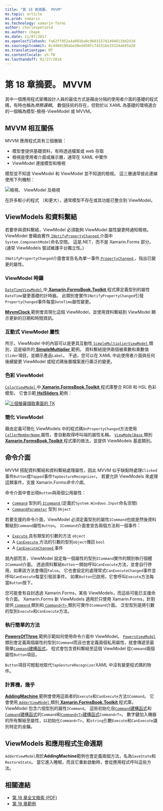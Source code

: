 ```yaml
---
title: "第 18 章摘要。 MVVM"
ms.topic: article
ms.prod: xamarin
ms.technology: xamarin-forms
author: charlespetzold
ms.author: chape
ms.date: 11/07/2017
ms.openlocfilehash: fa62ff952a4a8916a0c9603157d14948119d243d
ms.sourcegitcommit: 6cd40d190abe38edd50fc74331be15324a845a28
ms.translationtype: MT
ms.contentlocale: zh-TW
ms.lasthandoff: 02/27/2018
---
```

# <a name="summary-of-chapter-18-mvvm"></a>第 18 章摘要。 MVVM

其中一個應用程式架構設計人員的最佳方式是藉由分隔的使用者介面的基礎的程式碼，有時也稱為*商務邏輯*。 數個技術的存在，但對於以 XAML 為基礎的環境適合的一個稱為模型-檢視-ViewModel 或 MVVM。

## <a name="mvvm-interrelationships"></a>MVVM 相互關係

MVVM 應用程式具有三個層級：

- 模型會提供基礎資料，有時透過檔案或 web 存取
- 檢視是使用者介面或展示層，通常在 XAML 中實作
- ViewModel 連接模型和檢視

模型並不知道 ViewModel 和 ViewModel 並不知道的檢視。 這三層通常彼此連線使用下列機制：

![檢視、 ViewModel 及檢視](images/ch18fg03.png "MVVM")

在許多較小的程式 （和更大），通常模型不存在或其功能已整合到 ViewModel。

## <a name="viewmodels-and-data-binding"></a>ViewModels 和資料繫結

若要參與資料繫結，ViewModel 必須能夠 ViewModel 屬性變更時通知檢視。 ViewModel 會藉由實作[ `INotifyPropertyChanged` ](https://developer.xamarin.com/api/type/System.ComponentModel.INotifyPropertyChanged/)介面中`System.ComponentModel`命名空間。 這是.NET，而不是 Xamarin.Forms 部分。 (通常 ViewModels 嘗試維護平台獨立性。)

`INotifyPropertyChanged`介面會宣告名為單一事件[ `PropertyChanged` ](https://developer.xamarin.com/api/type/System.ComponentModel.INotifyPropertyChanged/) ，指出已變更的屬性。

### <a name="a-viewmodel-clock"></a>ViewModel 時鐘

[ `DateTimeViewModel` ](https://github.com/xamarin/xamarin-forms-book-samples/blob/master/Libraries/Xamarin.FormsBook.Toolkit/Xamarin.FormsBook.Toolkit/DateTimeViewModel.cs)中[ **Xamarin.FormsBook.Toolkit** ](https://github.com/xamarin/xamarin-forms-book-samples/tree/master/Libraries/Xamarin.FormsBook.Toolkit/Xamarin.FormsBook.Toolkit)程式庫定義型別的屬性`DateTime`變更基礎的計時器。 此類別會實作`INotifyPropertyChanged`引發`PropertyChanged`事件每當`DateTime`屬性變更。

[ **MvvmClock** ](https://github.com/xamarin/xamarin-forms-book-samples/tree/master/Chapter18/MvvmClock)範例會具現化這個 ViewModel，並使用資料繫結到 ViewModel 顯示更新的日期和時間資訊。

### <a name="interactive-properties-in-a-viewmodel"></a>互動式 ViewModel 屬性

所示，ViewModel 中的內容可以是更具互動性[ `SimpleMultiplierViewModel` ](https://github.com/xamarin/xamarin-forms-book-samples/blob/master/Chapter18/SimpleMultiplier/SimpleMultiplier/SimpleMultiplier/SimpleMultiplierViewModel.cs)類別，這是組件的[ **SimpleMultiplier** ](https://github.com/xamarin/xamarin-forms-book-samples/tree/master/Chapter18/SimpleMultiplier)範例。 資料繫結提供兩個被乘數和乘數值`Slider`項目，並顯示產品`Label`。 不過，您可以在 XAML 中此使用者介面與任何後續變更 ViewModel 或程式碼後置檔案進行廣泛的變更。

### <a name="a-color-viewmodel"></a>色彩 ViewModel

[ `ColorViewModel` ](https://github.com/xamarin/xamarin-forms-book-samples/blob/master/Libraries/Xamarin.FormsBook.Toolkit/Xamarin.FormsBook.Toolkit/ColorViewModel.cs)中[ **Xamarin.FormsBook.Toolkit** ](https://github.com/xamarin/xamarin-forms-book-samples/tree/master/Libraries/Xamarin.FormsBook.Toolkit/Xamarin.FormsBook.Toolkit)程式庫整合 RGB 和 HSL 色彩模型。 它會示範[ **HslSliders** ](https://github.com/xamarin/xamarin-forms-book-samples/tree/master/Chapter18/HslSliders)範例：

[![三個螢幕擷取畫面的 TK](images/ch18fg08-small.png "HSL 色彩模型")](images/ch18fg08-large.png "HSL 色彩模型")

### <a name="streamlining-the-viewmodel"></a>簡化 ViewModel

藉由定義可簡化 ViewModels 中的程式碼`OnPropertyChanged`方法使用[ `CallerMemberName` ](https://developer.xamarin.com/api/type/System.Runtime.CompilerServices.CallerMemberNameAttribute/)屬性，會自動取得呼叫端的屬性名稱。 [ `ViewModelBase` ](https://github.com/xamarin/xamarin-forms-book-samples/blob/master/Libraries/Xamarin.FormsBook.Toolkit/Xamarin.FormsBook.Toolkit/ViewModelBase.cs)類別[ **Xamarin.FormsBook.Toolkit** ](https://github.com/xamarin/xamarin-forms-book-samples/tree/master/Libraries/Xamarin.FormsBook.Toolkit/Xamarin.FormsBook.Toolkit)程式庫的做法，並提供 ViewModels 基底類別。

## <a name="the-command-interface"></a>命令介面

MVVM 搭配資料繫結和資料繫結處理屬性，因此 MVVM 似乎缺點時處理`Clicked`事件`Button`或`Tapped`事件`TapGestureRecognizer`。 若要允許 ViewModels 來處理這類事件，支援 Xamarin.Forms*命令介面*。

命令介面中會出現`Button`與兩個公用屬性：

- [`Command`](https://developer.xamarin.com/api/property/Xamarin.Forms.Button.Command/) 型別的[ `ICommand` ](https://developer.xamarin.com/api/type/System.Windows.Input.ICommand/) (定義於`System.Windows.Input`命名空間)
- [`CommandParameter`](https://developer.xamarin.com/api/property/Xamarin.Forms.Button.CommandParameter/) 型別 `Object`

若要支援的命令介面，ViewModel 必須定義型別的屬性`ICommand`也就是然後資料繫結到`Command`屬性`Button`。 `ICommand`介面會宣告兩個方法和一個事件：

- [ `Execute` ](https://developer.xamarin.com/api/member/System.Windows.Input.ICommand.Execute/p/System.Object/)具有類型的引數的方法 `object`
- A [ `CanExecute` ](https://developer.xamarin.com/api/member/System.Windows.Input.ICommand.CanExecute/p/System.Object/)方法的引數的型別`object`傳回 `bool`
- A [ `CanExecuteChanged` ](https://developer.xamarin.com/api/event/System.Windows.Input.ICommand.CanExecuteChanged/)事件

就內部而言，ViewModel 設定每一個屬性的型別`ICommand`實作的類別執行個體`ICommand`介面。 透過資料繫結`Button`一開始呼叫`CanExecute`方法，並會自行停用，如果該方法會傳回`false`。 它也會設定的處理常式`CanExecuteChanged`事件並呼叫`CanExecute`每當引發該事件。 如果`Button`已啟用，它會呼叫`Execute`方法每當`Button`按下。

您可能會有自封透過 Xamarin.Forms，某些 ViewModels，而這些可能已支援命令介面。 Xamarin.Forms 新 ViewModels 適用於只使用 Xamarin.Forms，針對提供[ `Command` ](https://developer.xamarin.com/api/type/Xamarin.Forms.Command/)類別和[ `Command<T>` ](https://developer.xamarin.com/api/type/Xamarin.Forms.Command%3CT%3E/)類別可實作`ICommand`介面。 泛型型別是將引數的型別`Execute`和`CanExecute`方法。

### <a name="simple-method-executions"></a>執行簡單的方法

[ **PowersOfThree** ](https://github.com/xamarin/xamarin-forms-book-samples/tree/master/Chapter18/PowersOfThree)範例示範如何使用命令介面中 ViewModel。 [ `PowersViewModel` ](https://github.com/xamarin/xamarin-forms-book-samples/blob/master/Chapter18/PowersOfThree/PowersOfThree/PowersOfThree/PowersViewModel.cs)類別會定義兩個屬性的型別`ICommand`而且也會定義兩個私用屬性，就會傳遞至最簡單[`Command`建構函式](https://developer.xamarin.com/api/constructor/Xamarin.Forms.Command.Command/p/System.Action/)。 程式會包含資料繫結至這個 ViewModel 從`Command`兩個屬性`Button`項目。

`Button`項目可輕鬆地取代`TapGestureRecognizer`XAML 中沒有變更程式碼的物件。

### <a name="a-calculator-almost"></a>計算機，幾乎

[ **AddingMachine** ](https://github.com/xamarin/xamarin-forms-book-samples/tree/master/Chapter18/AddingMachine)範例會使用這兩者的`Execute`和`CanExecute`方法`ICommand`。 它會使用[ `AdderViewModel` ](https://github.com/xamarin/xamarin-forms-book-samples/blob/master/Libraries/Xamarin.FormsBook.Toolkit/Xamarin.FormsBook.Toolkit/AdderViewModel.cs)類別[ **Xamarin.FormsBook.Toolkit** ](https://github.com/xamarin/xamarin-forms-book-samples/blob/master/Libraries/Xamarin.FormsBook.Toolkit/Xamarin.FormsBook.Toolkit/AdderViewModel.cs)程式庫。 ViewModel 包含六個型別的屬性`ICommand`。 這些初始化自[`Command`建構函式](https://developer.xamarin.com/api/constructor/Xamarin.Forms.Command.Command/p/System.Action/)和[`Command`建構函式](https://developer.xamarin.com/api/constructor/Xamarin.Forms.Command.Command/p/System.Action/System.Func%7BSystem.Boolean%7D/)的`Command`和[`Command<T>`建構函式](https://developer.xamarin.com/api/constructor/Xamarin.Forms.Command%3CT%3E.Command%3CT%3E/p/System.Action%7BT%7D/System.Func%7BT,System.Boolean%7D/)`Command<T>`。 數字鍵加入機器的所有繫結至屬性，以初始化`Command<T>`，和`string`引數`Execute`和`CanExecute`識別特定的金鑰。

## <a name="viewmodels-and-the-application-lifecycle"></a>ViewModels 和應用程式生命週期

`AdderViewModel`用於**AddingMachine**範例也會定義兩個方法，名為`SaveState`和`RestoreState`。 當它進入睡眠，而且它重新啟動時，會從應用程式呼叫這些方法。



## <a name="related-links"></a>相關連結

- [第 18 章全文檢索 (PDF)](https://download.xamarin.com/developer/xamarin-forms-book/XamarinFormsBook-Ch18-Apr2016.pdf)
- [第 18 章範例](https://github.com/xamarin/xamarin-forms-book-samples/tree/master/Chapter18)
